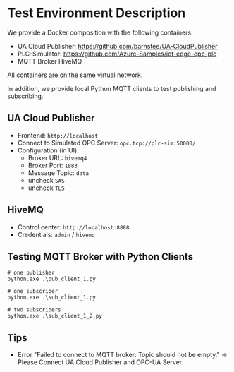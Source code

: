 # Test Environment Description

We provide a Docker composition with the following containers:

- UA Cloud Publisher: <https://github.com/barnstee/UA-CloudPublisher>
- PLC-Simulator: <https://github.com/Azure-Samples/iot-edge-opc-plc>
- MQTT Broker HiveMQ

All containers are on the same virtual network.

In addition, we provide local Python MQTT clients to test publishing and subscribing.

## UA Cloud Publisher

- Frontend: `http://localhost`
- Connect to Simulated OPC Server: `opc.tcp://plc-sim:50000/`
- Configuration (in UI):
  - Broker URL: `hivemq4`
  - Broker Port: `1883`
  - Message Topic: `data`
  - uncheck `SAS`
  - uncheck `TLS`

## HiveMQ

- Control center: `http://localhost:8888`
- Credentials: `admin` / `hivemq`

## Testing MQTT Broker with Python Clients

    # one publisher
    python.exe .\pub_client_1.py

    # one subscriber
    python.exe .\sub_client_1.py

    # two subscribers
    python.exe .\sub_client_1_2.py

## Tips

- Error "Failed to connect to MQTT broker: Topic should not be empty." &rarr; Please Connect UA Cloud Publisher and OPC-UA Server.
